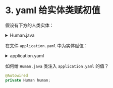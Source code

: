# 3. yaml 给实体类赋初值

假设有下方的人类实体：

<details><summary>Human.java</summary>

```java
@Data
@Component
@ConfigurationProperties(prefix = "human")
public class Human {
    private String name;
    private Integer age;
    private Date birth;
    private List<String> favourite;
    private Map<String, String> info;
}
```

</details>

在文件 `application.yaml` 中为实体赋值：

<details><summary>application.yaml</summary>

```yaml
Human:
  name: lrq
  age: 22
  birth: 2002/11/14
  favourite: [ acm, java, c++, genshin impact, galgame ]
  info:
    school: 韶关学院
    icpc: 铜牌
    ccpc: 铜牌
    gdcpc: 铜牌
    蓝桥杯: 国家级一等奖
```

</details>

如何给 `Human.java` 类注入 `application.yaml` 的值？

```java
@Autowired
private Human human;
```